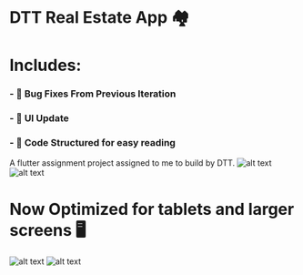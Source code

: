 # DTT Real Estate App 🏘
# Includes:
### - 👾 Bug Fixes From Previous Iteration
### - 📱 UI Update
### - 📁 Code Structured for easy reading

A flutter assignment project assigned to me to build by DTT. 
![alt text](https://raw.githubusercontent.com/squirelboy360/dtt_assignment/main/git_assets/1.png)
![alt text](https://raw.githubusercontent.com/squirelboy360/dtt_assignment/main/git_assets/2.png)

# Now Optimized for tablets and larger screens 🖥 
![alt text](https://raw.githubusercontent.com/squirelboy360/dtt_assignment/main/git_assets/6.png)
![alt text](https://raw.githubusercontent.com/squirelboy360/dtt_assignment/main/git_assets/7.png)

